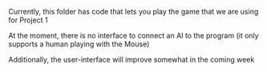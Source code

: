 Currently, this folder has code that lets you play the game that we are using for Project 1

At the moment, there is no interface to connect an AI to the program (it only supports a human playing with the Mouse)

Additionally, the user-interface will improve somewhat in the coming week
